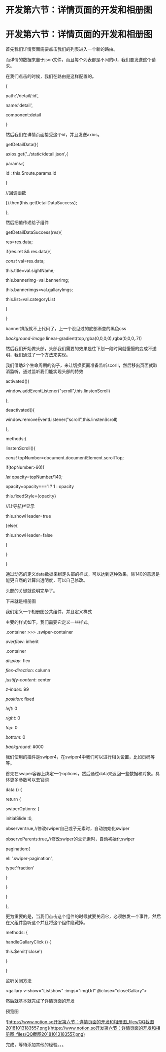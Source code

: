 # 开发第六节：详情页面的开发和相册图

# 开发第六节：详情页面的开发和相册图

首先我们详情页面需要点击我们的列表进入一个新的路由。

而详情的数据来自于json文件，而且每个列表都是不同的id，我们要发送这个请求。

在我们点击的时候，我们在路由是这样配置的。

{

path:'/detail/:id',

name:'detail',

component:detail

}

然后我们在详情页面接受这个id，并且发送axios。

getDetailData(){

axios.get('../static/detail.json',{

params:{

id : this.$route.params.id

}

//回调函数

}).then(this.getDetailDataSuccess);

},

然后把值传递给子组件

getDetailDataSuccess(*res*){

res=res.data;

if(res.ret && res.data){

*const* val=res.data;

this.title=val.sightName;

this.bannerimg=val.bannerImg;

this.bannerimgs=val.gallaryImgs;

this.list=val.categoryList

}

}

banner排版就不上代码了，上一个没见过的底部渐变的黑色css

*background-image* linear-gradient(top,rgba(0,0,0,0),rgba(0,0,0,.7))

然后我们开始做头部，头部我们需要的效果是往下划一段时间就慢慢的变成不透明，我们通过了一个方法来实现。

我们借助2个生命周期的钩子，来让切换页面准备监听scorll，然后移出页面就取消监听，通过监听我们能实现头部的特效

activated(){

window.addEventListener("scroll",this.linstenScroll)

},

deactivated(){

window.removeEventListener("scroll",this.linstenScroll)

},

methods:{

linstenScroll(){

*const* topNumber=document.documentElement.scrollTop;

if(topNumber>60){

*let* opacity=topNumber/140;

opacity=opacity===1 ? 1 : opacity

this.fixedStyle={opacity}

//让导航栏显示

this.showHeader=true

}else{

this.showHeader=false

}

}

}

通过动态的定义data数据来绑定头部的样式，可以达到这种效果，除140的意思是能更自然的计算出透明度，可以自己修改。

头部的关键就说明完毕了。

下来就是相册图

我们定义一个相册图公共组件，并且定义样式

主要的样式如下，我们需要它定义一些样式。

.container >>> .swiper-container

*overflow*: inherit

.container

*display*: flex

*flex-direction*: column

*justify-content*: center

*z-index*: 99

*position*: fixed

*left*: 0

*right*: 0

*top*: 0

*bottom*: 0

*background*: #000

我们使用的插件是swiper4，在swiper4中我们可以进行相关设置，比如页码等等。

首先在swiper容器上绑定一个options，然后通过data来返回一些数据和对象。具体更多参数可以去官网

data () {

return {

swiperOptions: {

initialSlide :0,

observer:true,//修改swiper自己或子元素时，自动初始化swiper

observeParents:true,//修改swiper的父元素时，自动初始化swiper

pagination:{

el: '.swiper-pagination',

type:'fraction'

}

}

}

},

更为重要的是，当我们点击这个组件的时候就要关闭它，必须触发一个事件，然后在父组件监听这个并且将这个组件隐藏掉。

methods: {

handleGallaryClick () {

this.$emit('close')

}

}

监听关闭方法

<gallary v-show="Listshow" :imgs="imgUrl" @close="closeGallary"></gallary>

然后就基本就完成了详情页面的开发

预览图

![https://www.notion.so开发第六节：详情页面的开发和相册图_files/QQ截图20181013183557.png](https://www.notion.so开发第六节：详情页面的开发和相册图_files/QQ截图20181013183557.png)

完成，等待添加其他的经验。。。